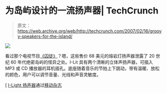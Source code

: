 # 为岛屿设计的一流扬声器| TechCrunch

> 原文：<https://web.archive.org/web/http://techcrunch.com/2007/02/16/groovy-speakers-for-the-island/>

![](img/38e599a2c424080e5ccf0ff2b51534cd.png)

看过那个电视节目[《囚徒》](https://web.archive.org/web/20151007134751/http://en.wikipedia.org/wiki/The_Prisoner)？嗯，这些售价 68 美元的熔岩灯扬声器泄露了 20 世纪 60 年代绝密岛屿的怪异之处。I-Lit 具有两个清晰的立体声扬声器，可插入 MP3 或 CD 播放器的耳机插孔。底座随着音乐的节拍上下跳动，带有温暖、放松的颜色，用户可以调节音量、光线和声音灵敏度。

[ [I-Light 扬声器](https://web.archive.org/web/20151007134751/http://www.iwantoneofthose.com/new-arrivals/i-light-speaker/index.html)通过[移动杂志](https://web.archive.org/web/20151007134751/http://www.mobilemag.com/content/100/337/C11782/)